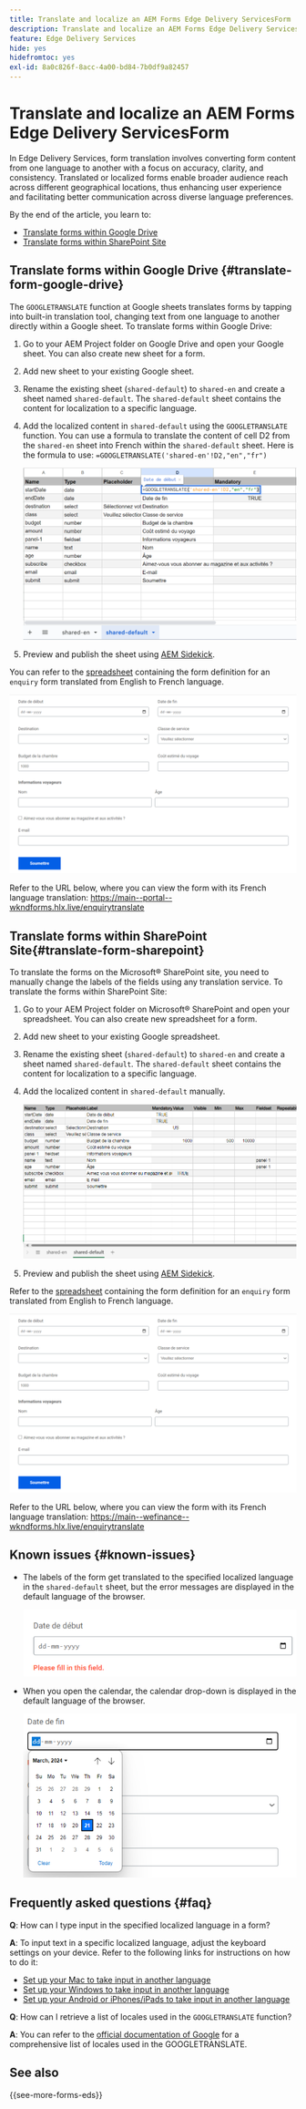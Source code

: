```yaml
---
title: Translate and localize an AEM Forms Edge Delivery ServicesForm
description: Translate and localize an AEM Forms Edge Delivery ServicesForm
feature: Edge Delivery Services
hide: yes
hidefromtoc: yes
exl-id: 8a0c826f-8acc-4a00-bd84-7b0df9a82457
---
```


# Translate and localize an AEM Forms Edge Delivery ServicesForm

In Edge Delivery Services, form translation involves converting form content from one language to another with a focus on accuracy, clarity, and consistency. Translated or localized forms enable broader audience reach across different geographical locations, thus enhancing user experience and facilitating better communication across diverse language preferences. 


By the end of the article, you learn to:

* [Translate forms within Google Drive](#translate-form-google-drive)
* [Translate forms within SharePoint Site](#translate-form-sharepoint)

## Translate forms within Google Drive {#translate-form-google-drive}

The `GOOGLETRANSLATE` function at Google sheets translates forms by tapping into built-in translation tool, changing text from one language to another directly within a Google sheet. To translate forms within Google Drive:

1. Go to your AEM Project folder on Google Drive and open your Google sheet. You can also create new sheet for a form.
1. Add new sheet to your existing Google sheet. 
1. Rename the existing sheet (`shared-default`) to `shared-en` and create a sheet named `shared-default`. The `shared-default` sheet contains the content for localization to a specific language.
1. Add the  localized content in `shared-default` using the `GOOGLETRANSLATE` function. 
   You can use a formula to translate the content of cell D2 from the `shared-en` sheet into French within the `shared-default` sheet. Here is the formula to use:
   `=GOOGLETRANSLATE('shared-en'!D2,"en","fr")`

    ![Enquiry Translate spreadsheet](/help/forms/assets/translate-enquiry-spreadsheet.png)

1. Preview and publish the sheet using [AEM Sidekick](https://www.aem.live/developer/tutorial#preview-and-publish-your-content). 

You can refer to the [spreadsheet](/help/forms/assets/enquirytranslate.xlsx) containing the form definition for an `enquiry` form translated from English to French language.

![Enquiry Translated Form](/help/forms/assets/translate-form-french.png)

Refer to the URL below, where you can view the form with its French language translation:
https://main--portal--wkndforms.hlx.live/enquirytranslate 

## Translate forms within SharePoint Site{#translate-form-sharepoint}

To translate the forms on the Microsoft® SharePoint site, you need to manually change the labels of the fields using any translation service. To translate the forms within SharePoint Site:

1. Go to your AEM Project folder on Microsoft® SharePoint and open your spreadsheet. You can also create new spreadsheet for a form.
1. Add new sheet to your existing Google spreadsheet. 
1. Rename the existing sheet (`shared-default`) to `shared-en` and create a sheet named `shared-default`. The `shared-default` sheet contains the content for localization to a specific language.
1. Add the  localized content in `shared-default` manually. 
    
      ![Enquiry Translate spreadsheet](/help/forms/assets/translate-enquiry-sp-spreadsheet.png)

1. Preview and publish the sheet using [AEM Sidekick](https://www.aem.live/developer/tutorial#preview-and-publish-your-content). 

Refer to the [spreadsheet](/help/forms/assets/enquirytranslate.xlsx) containing the form definition for an `enquiry` form translated from English to French language.

![Enquiry Translated Form](/help/forms/assets/translate-form-french.png)

Refer to the URL below, where you can view the form with its French language translation:
https://main--wefinance--wkndforms.hlx.live/enquirytranslate

## Known issues {#known-issues}

* The labels of the form get translated to the specified localized language in the `shared-default` sheet, but the error messages are displayed in the default language of the browser.

    ![Error message](/help/forms/assets/translate-error-message.png)

* When you open the calendar, the calendar drop-down is displayed in the default language of the browser.

    ![Error message](/help/forms/assets/translate-calender-display.png)


## Frequently asked questions {#faq}

**Q**: How can I type input in the specified localized language in a form?

**A**: To input text in a specific localized language, adjust the keyboard settings on your device. Refer to the following links for instructions on how to do it:

  * [Set up your Mac to take input in another language](https://support.apple.com/en-in/guide/mac-help/mchlp1406/mac)
  * [Set up your Windows to take input in another language](https://support.microsoft.com/en-us/windows/manage-the-input-and-display-language-settings-in-windows-12a10cb4-8626-9b77-0ccb-5013e0c7c7a2#:~:text=Select%20the%20Start%20%3E%20Settings%20%3E%20Time,you%20want%2C%20then%20select%20Options)
  * [Set up your Android or iPhones/iPads to take input in another language](https://support.google.com/gboard/answer/7068494?hl=en&co=GENIE.Platform%3DAndroid)


**Q**: How can I retrieve a list of locales used in the `GOOGLETRANSLATE` function?

**A**: You can refer to the [official documentation of Google](https://cloud.google.com/translate/docs/languages) for a comprehensive list of locales used in the GOOGLETRANSLATE.

## See also

{{see-more-forms-eds}}

